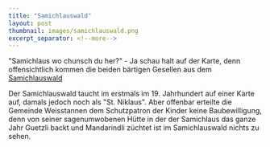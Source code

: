 ```yaml
---
title: "Samichlauswald"
layout: post
thumbnail: images/samichlauswald.png
excerpt_separator: <!--more-->
---
```


"Samichlaus wo chunsch du her?" - Ja schau halt auf der Karte, denn offensichtlich kommen die beiden bärtigen Gesellen aus dem [Samichlauswald](https://s.geo.admin.ch/hqfxbzn9v2az)

Der Samichlauswald taucht im erstmals im 19. Jahrhundert auf einer Karte auf, damals jedoch noch als "St. Niklaus". Aber offenbar erteilte die Gemeinde Weisstannen dem Schutzpatron der Kinder keine Baubewilligung, denn von seiner sagenumwobenen Hütte in der der Samichlaus das ganze Jahr Guetzli backt und Mandarindli züchtet ist im Samichlauswald nichts zu sehen.

<!--more-->

